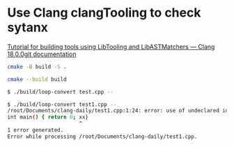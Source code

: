 # Use Clang clangTooling to check sytanx


[Tutorial for building tools using LibTooling and LibASTMatchers — Clang 18.0.0git documentation](https://clang.llvm.org/docs/LibASTMatchersTutorial.html)

```sh
cmake -B build -S .
```

```sh
cmake --build build
```

```sh
$ ./build/loop-convert test.cpp -- 

$ ./build/loop-convert test1.cpp --
/root/Documents/clang-daily/test1.cpp:1:24: error: use of undeclared identifier 'xx'
int main() { return 0; xx}
                       ^
1 error generated.
Error while processing /root/Documents/clang-daily/test1.cpp.
```